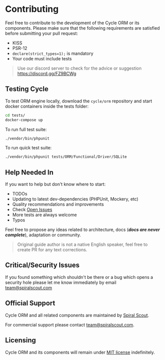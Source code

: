 # Contributing
Feel free to contribute to the development of the Cycle ORM or its components.
Please make sure that the following requirements are satisfied before submitting your pull request:

* KISS
* PSR-12
* `declare(strict_types=1);` is mandatory
* Your code must include tests

> Use our discord server to check for the advice or suggestion https://discord.gg/FZ9BCWg

## Testing Cycle
To test ORM engine locally, download the `cycle/orm` repository and start docker containers inside the tests folder:

```bash
cd tests/
docker-compose up
```

To run full test suite:

```bash
./vendor/bin/phpunit
```

To run quick test suite:

```bash
./vendor/bin/phpunit tests/ORM/Functional/Driver/SQLite
```

## Help Needed In
If you want to help but don't know where to start:

* TODOs
* Updating to latest dev-dependencies (PHPUnit, Mockery, etc)
* Quality recommendations and improvements
* Check [Open Issues](https://github.com/cycle/orm/issues)
* More tests are always welcome
* Typos

Feel free to propose any ideas related to architecture, docs (___docs are never complete___),  adaptation or community.

> Original guide author is not a native English speaker, feel free to create PR for any text corrections.

## Critical/Security Issues
If you found something which shouldn't be there or a bug which opens a security hole please let me know immediately by email
[team@spiralscout.com](mailto:team@spiralscout.com)

## Official Support
Cycle ORM and all related components are maintained by [Spiral Scout](https://spiralscout.com/).

For commercial support please contact team@spiralscout.com.

## Licensing
Cycle ORM and its components will remain under [MIT license](/license.md) indefinitely.
